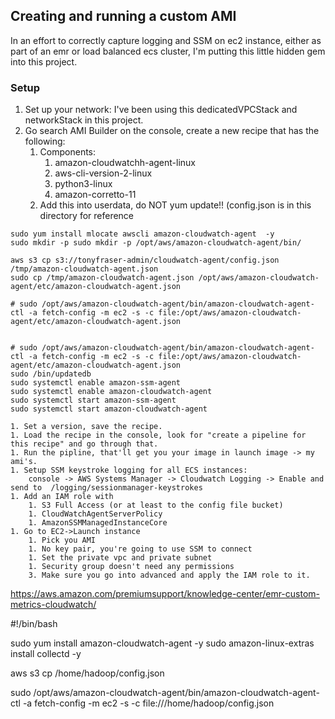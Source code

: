 ## Creating and running a custom AMI   
In an effort to correctly capture logging and SSM on ec2 instance, either as part of an emr or load balanced ecs cluster, I'm putting this little hidden gem into this project.

### Setup
1. Set up your network: I've been using this dedicatedVPCStack and networkStack in this project.
1. Go search AMI Builder on the console, create a new recipe that has the following:
    1. Components:
        1. amazon-cloudwatchh-agent-linux
        1. aws-cli-version-2-linux
        1. python3-linux
        1. amazon-corretto-11
    1. Add this into userdata, do NOT yum update!! (config.json is in this directory for reference 
    
``` #!/usr/bin/bash
sudo yum install mlocate awscli amazon-cloudwatch-agent  -y 
sudo mkdir -p sudo mkdir -p /opt/aws/amazon-cloudwatch-agent/bin/

aws s3 cp s3://tonyfraser-admin/cloudwatch-agent/config.json  /tmp/amazon-cloudwatch-agent.json
sudo cp /tmp/amazon-cloudwatch-agent.json /opt/aws/amazon-cloudwatch-agent/etc/amazon-cloudwatch-agent.json

# sudo /opt/aws/amazon-cloudwatch-agent/bin/amazon-cloudwatch-agent-ctl -a fetch-config -m ec2 -s -c file:/opt/aws/amazon-cloudwatch-agent/etc/amazon-cloudwatch-agent.json


# sudo /opt/aws/amazon-cloudwatch-agent/bin/amazon-cloudwatch-agent-ctl -a fetch-config -m ec2 -s -c file:/opt/aws/amazon-cloudwatch-agent/etc/amazon-cloudwatch-agent.json
sudo /bin/updatedb
sudo systemctl enable amazon-ssm-agent
sudo systemctl enable amazon-cloudwatch-agent
sudo systemctl start amazon-ssm-agent
sudo systemctl start amazon-cloudwatch-agent 
```

    1. Set a version, save the recipe.
    1. Load the recipe in the console, look for "create a pipeline for this recipe" and go through that.
    1. Run the pipline, that'll get you your image in launch image -> my ami's.
    1. Setup SSM keystroke logging for all ECS instances:
        console -> AWS Systems Manager -> Cloudwatch Logging -> Enable and send to  /logging/sessionmanager-keystrokes
    1. Add an IAM role with
        1. S3 Full Access (or at least to the config file bucket)
        1. CloudWatchAgentServerPolicy
        1. AmazonSSMManagedInstanceCore
    1. Go to EC2->Launch instance
        1. Pick you AMI
        1. No key pair, you're going to use SSM to connect
        1. Set the private vpc and private subnet
        1. Security group doesn't need any permissions
        3. Make sure you go into advanced and apply the IAM role to it.    



https://aws.amazon.com/premiumsupport/knowledge-center/emr-custom-metrics-cloudwatch/

#!/bin/bash

sudo yum install amazon-cloudwatch-agent -y
sudo amazon-linux-extras install collectd -y

aws s3 cp <s3 path for config.json> /home/hadoop/config.json

sudo /opt/aws/amazon-cloudwatch-agent/bin/amazon-cloudwatch-agent-ctl -a fetch-config -m ec2 -s -c file:///home/hadoop/config.json

